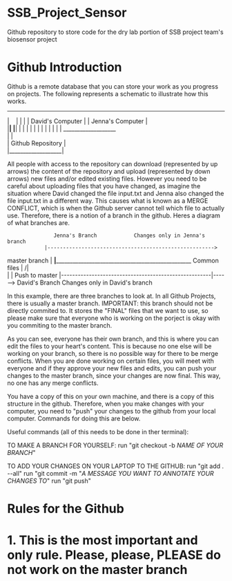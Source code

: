 # SSB_Project_Sensor
Github repository to store code for the dry lab portion of SSB project team's biosensor project

# Github Introduction
Github is a remote database that you can store your work as you progress on projects. The following represents a schematic to illustrate how this works.
 ______________________         _______________________
|&nbsp;&nbsp;&nbsp;&nbsp;|       |                      |
| David's Computer     |       |   Jenna's Computer   |   
|______________________|       |______________________|
                  |   |          | |
                  |   |          | | 
                  |   |          | |
                 ___________________           
                |                   |         
                | Github Repository |           
                |___________________|

All people with access to the repository can download (represented by up arrows) the content of the repository and upload (represented by down arrows) new files and/or edited existing files. However you need to be careful about uploading files that you have changed, as imagine the situation where David changed the file input.txt and Jenna also changed the file input.txt in a different way. This causes what is known as a MERGE CONFLICT, which is when the Github server cannot tell which file to actually use. Therefore, there is a notion of a branch in the github. Heres a diagram of what branches are.
>
                   Jenna's Branch            Changes only in Jenna's branch
                |------------------------------------------------------> 
master branch   |
________________|_________________________________________________________________
 Common files   |                                                     /|\
                |                                                      |  Push to master
                |------------------------------------------------------|------> 
                    David's Branch           Changes only in David's branch

In this example, there are three branches to look at. In all Github Projects, there is usually a master branch. IMPORTANT: this branch should not be directly commited to. It stores the "FINAL" files that we want to use, so please make sure that everyone who is working on the porject is okay with you commiting to the master branch. 

As you can see, everyone has their own branch, and this is where you can edit the files to your heart's content. This is because no one else will be working on your branch, so there is no possible way for there to be merge conflicts. When you are done working on certain files, you will meet with everyone and if they approve your new files and edits, you can push your changes to the master branch, since your changes are now final. This way, no one has any merge conflicts.

You have a copy of this on your own machine, and there is a copy of this structure in the github. Therefore, when you make changes with your computer, you need to "push" your changes to the github from your local computer. Commands for doing this are below.

Useful commands (all of this needs to be done in ther terminal):

TO MAKE A BRANCH FOR YOURSELF:
run "git checkout -b *NAME OF YOUR BRANCH*"

TO ADD YOUR CHANGES ON YOUR LAPTOP TO THE GITHUB:
run "git add . --all"
run "git commit -m "*A MESSAGE YOU WANT TO ANNOTATE YOUR CHANGES TO*"
run "git push"


# Rules for the Github
# 1. This is the most important and only rule. Please, please, PLEASE do not work on the master branch
